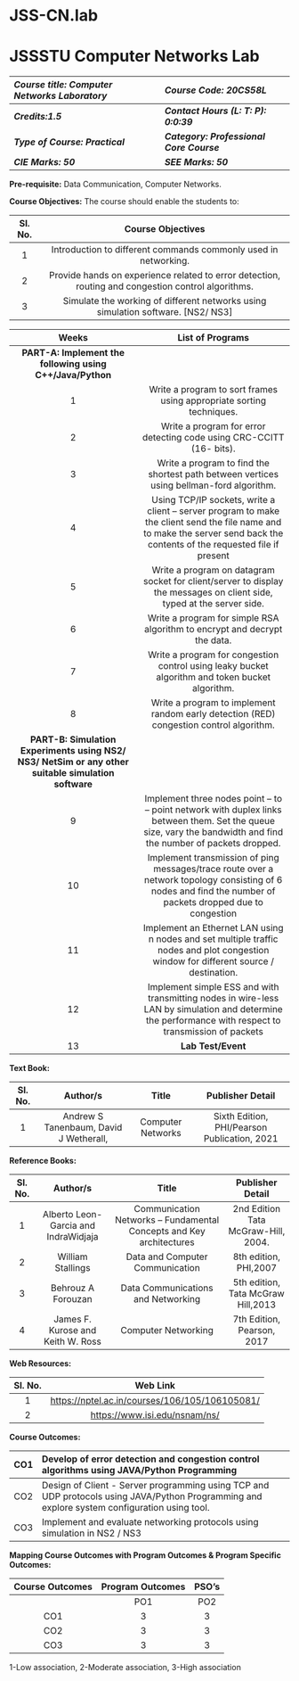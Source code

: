 # JSS-CN.lab
# JSSSTU Computer Networks Lab

|***Course title: Computer Networks Laboratory***|***Course Code: 20CS58L***|
| :- | :- |
|***Credits:1.5***|***Contact Hours (L: T: P): 0:0:39***|
|***Type of Course: Practical***|***Category: Professional Core Course***|
|***CIE Marks: 50***|***SEE Marks: 50***|

**Pre-requisite:** Data Communication, Computer Networks.

**Course Objectives:** The course should enable the students to:

|**Sl. No.**|**Course Objectives**|
| :-: | :-: |
|1|Introduction to different commands commonly used in networking.|
|2|Provide hands on experience related to error detection, routing and congestion control algorithms.|
|3|Simulate the working of different networks using simulation software. [NS2/ NS3] |


|**Weeks**|**List of Programs**|
| :-: | :-: |
|**PART-A: Implement the following using C++/Java/Python**|
|1|Write a program to sort frames using appropriate sorting techniques.|
|2|Write a program for error detecting code using CRC-CCITT (16- bits).|
|3|Write a program to find the shortest path between vertices using bellman-ford algorithm.|
|4|Using TCP/IP sockets, write a client – server program to make the client send the file name and to make the server send back the contents of the requested file if present|
|5|Write a program on datagram socket for client/server to display the messages on client side, typed at the server side.|
|6|Write a program for simple RSA algorithm to encrypt and decrypt the data.|
|7|Write a program for congestion control using leaky bucket algorithm and token bucket algorithm.|
|8|Write a program to implement random early detection (RED) congestion control algorithm.|
|**PART-B: Simulation Experiments using NS2/ NS3/ NetSim or any other suitable simulation software**|
|<p></p><p>9</p>|Implement three nodes point – to – point network with duplex links between them. Set the queue size, vary the bandwidth and find the number of packets dropped.|
|<p></p><p>10</p>|Implement transmission of ping messages/trace route over a network topology consisting of 6 nodes and find the number of packets dropped due to congestion|
|11|Implement an Ethernet LAN using n nodes and set multiple traffic nodes and plot congestion window for different source / destination.|
|<p></p><p>12</p>|Implement simple ESS and with transmitting nodes in wire-less LAN by simulation and determine the performance with respect to transmission of packets|
|13|**Lab Test/Event**|

**Text Book:**

|**Sl. No.**|**Author/s**|**Title**|**Publisher Detail**|
| :-: | :-: | :-: | :-: |
|1|Andrew S Tanenbaum, David J Wetherall, |Computer Networks|Sixth Edition, PHI/Pearson Publication, 2021|

**Reference Books:**

|**Sl. No.**|**Author/s**|**Title**|**Publisher Detail**|
| :-: | :-: | :-: | :-: |
|1|Alberto Leon-Garcia and IndraWidjaja|Communication Networks – Fundamental Concepts and Key architectures|2nd Edition Tata McGraw-Hill, 2004.|
|2|William Stallings|Data and Computer Communication|8th edition, PHI,2007|
|3|Behrouz A Forouzan|Data Communications and Networking|5th edition, Tata McGraw Hill,2013|
|4|James F. Kurose and Keith W. Ross|Computer Networking|7th Edition, Pearson, 2017|

**Web Resources:**

|**Sl. No.**|**Web Link**|
| :-: | :-: |
|1|https://nptel.ac.in/courses/106/105/106105081/|
|2|https://www.isi.edu/nsnam/ns/|

**Course Outcomes:** 

|CO1|Develop of error detection and congestion control algorithms using JAVA/Python Programming|
| :- | :- |
|CO2|Design of Client - Server programming using TCP and UDP protocols using JAVA/Python Programming and explore system configuration using tool.|
|CO3|Implement and evaluate networking protocols using simulation in NS2 / NS3|

**Mapping Course Outcomes with Program Outcomes & Program Specific Outcomes:**

|**Course Outcomes**|**Program Outcomes**|**PSO’s**|
| :-: | :-: | :-: |
||PO1|PO2|PO3|PO4|PO5|PO6|PO7|PO8|PO9|PO10|PO11|PO12|PSO1|PSO2|PS03|PSO4|
|CO1|3|3|3|3|-|-|-|-|3|3|-|-|3|3|3|-|
|CO2|3|3|3|3|-|-|-|-|3|3|-|-|-|3|3|-|
|CO3|3|3|3|3|2|-|-|-|3|3|-|-|3|3|3|3|
1-Low association, 2-Moderate association, 3-High association
